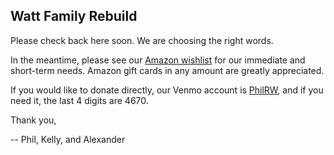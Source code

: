 ## Watt Family Rebuild

Please check back here soon. We are choosing the right words.

In the meantime, please see our [Amazon wishlist](https://www.amazon.com/hz/wishlist/ls/2LL3FYQESWG0U?ref_=wl_share) for our immediate and short-term needs. Amazon gift cards in any amount are greatly appreciated.

If you would like to donate directly, our Venmo account is [PhilRW](https://venmo.com/u/PhilRW), and if you need it, the last 4 digits are 4670.

Thank you,

-- Phil, Kelly, and Alexander

